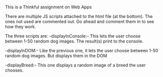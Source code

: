 This is a Thinkful assignment on Web Apps

There are multiple JS scripts attached to the html file (at the bottom). The ones not used are commented out. Go ahead and comment them in to see how they work.

The three scripts are:
-displayInConsole:- This lets the user choose between 1-50 random dog images. The result(s) print to the console.

-displayInDOM:- Like the previous one, it lets the user choose between 1-50 random dog images. But displays them in the DOM

-displayBreed:- This one displays a random image of a breed the user chooses.